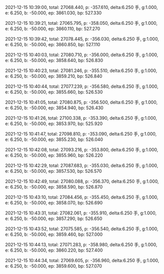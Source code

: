 2021-12-15 10:39:00, total: 27068.440, p: -357.610, delta:6.250 手, g:1.000, e: 6.250, b: -50.000, ep: 3861.030, bp: 527.330

2021-12-15 10:39:21, total: 27065.795, p: -358.050, delta:6.250 手, g:1.000, e: 6.250, b: -50.000, ep: 3860.110, bp: 527.270

2021-12-15 10:39:42, total: 27078.445, p: -356.030, delta:6.250 手, g:1.000, e: 6.250, b: -50.000, ep: 3860.850, bp: 527.110

2021-12-15 10:40:03, total: 27080.710, p: -356.000, delta:6.250 手, g:1.000, e: 6.250, b: -50.000, ep: 3858.640, bp: 526.830

2021-12-15 10:40:23, total: 27081.246, p: -355.510, delta:6.250 手, g:1.000, e: 6.250, b: -50.000, ep: 3859.210, bp: 526.840

2021-12-15 10:40:44, total: 27077.239, p: -356.580, delta:6.250 手, g:1.000, e: 6.250, b: -50.000, ep: 3855.660, bp: 526.530

2021-12-15 10:41:05, total: 27080.875, p: -356.500, delta:6.250 手, g:1.000, e: 6.250, b: -50.000, ep: 3854.940, bp: 526.430

2021-12-15 10:41:26, total: 27100.338, p: -353.390, delta:6.250 手, g:1.000, e: 6.250, b: -50.000, ep: 3853.970, bp: 525.920

2021-12-15 10:41:47, total: 27098.810, p: -353.090, delta:6.250 手, g:1.000, e: 6.250, b: -50.000, ep: 3855.230, bp: 526.040

2021-12-15 10:42:08, total: 27093.216, p: -353.800, delta:6.250 手, g:1.000, e: 6.250, b: -50.000, ep: 3855.960, bp: 526.220

2021-12-15 10:42:29, total: 27087.683, p: -355.030, delta:6.250 手, g:1.000, e: 6.250, b: -50.000, ep: 3857.530, bp: 526.570

2021-12-15 10:42:49, total: 27080.088, p: -356.370, delta:6.250 手, g:1.000, e: 6.250, b: -50.000, ep: 3858.590, bp: 526.870

2021-12-15 10:43:10, total: 27084.456, p: -355.450, delta:6.250 手, g:1.000, e: 6.250, b: -50.000, ep: 3858.070, bp: 526.690

2021-12-15 10:43:31, total: 27082.061, p: -355.910, delta:6.250 手, g:1.000, e: 6.250, b: -50.000, ep: 3857.290, bp: 526.650

2021-12-15 10:43:52, total: 27075.585, p: -356.540, delta:6.250 手, g:1.000, e: 6.250, b: -50.000, ep: 3859.460, bp: 527.000

2021-12-15 10:44:13, total: 27071.283, p: -358.980, delta:6.250 手, g:1.000, e: 6.250, b: -50.000, ep: 3860.220, bp: 527.400

2021-12-15 10:44:34, total: 27069.605, p: -356.960, delta:6.250 手, g:1.000, e: 6.250, b: -50.000, ep: 3859.600, bp: 527.070